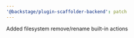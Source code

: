 ```yaml
---
'@backstage/plugin-scaffolder-backend': patch
---
```


Added filesystem remove/rename built-in actions
